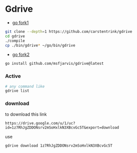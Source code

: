 # Gdrive

- [go fork1](https://github.com/carstentrink/gdrive)

```bash
git clone --depth=1 https://github.com/carstentrink/gdrive
cd gdrive
./compile
cp ./bin/gdrive* ~/go/bin/gdrive
```
- [go fork2](https://github.com/msfjarvis/gdrive)
```bash
go install github.com/msfjarvis/gdrive@latest
```
### Active
```bash
# any command like
gdrive list
```
 ### download
to download this link
```
https://drive.google.com/u/1/uc?id=1z7RhJgZDDONsrv2mSoHxlkN3XBcvGc5T&export=download
```
use
```
gdrive download 1z7RhJgZDDONsrv2mSoHxlkN3XBcvGc5T
```
